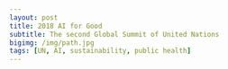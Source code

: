 ```yaml
---
layout: post
title: 2018 AI for Good 
subtitle: The second Global Summit of United Nations 
bigimg: /img/path.jpg
tags: [UN, AI, sustainability, public health]
---
```

